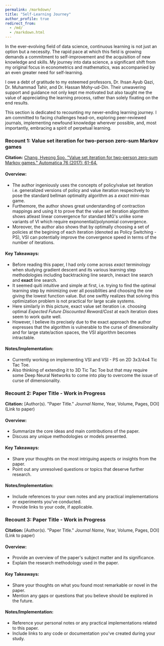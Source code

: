 ```yaml
---
permalink: /markdown/
title: "Self-Learning Journey"
author_profile: true
redirect_from: 
  - /md/
  - /markdown.html
---
```



In the ever-evolving field of data science, continuous learning is not just an option but a necessity. The rapid pace at which this field is growing demands a commitment to self-improvement and the acquisition of new knowledge and skills. My journey into data science, a significant shift from my original focus in econometrics and mathematics, was accompanied by an even greater need for self-learning.

I owe a debt of gratitude to my esteemed professors, Dr. Ihsan Ayub Qazi, Dr. Muhammad Tahir, and Dr. Hassan Mohy-ud-Din. Their unwavering support and guidance not only kept me motivated but also taught me the value of appreciating the learning process, rather than solely fixating on the end results.

This section is dedicated to recounting my never-ending learning journey. I am committed to facing challenges head-on, exploring peer-reviewed journals, implementing newfound knowledge wherever possible, and, most importantly, embracing a spirit of perpetual learning.

### Recount 1: Value set iteration for two-person zero-sum Markov games

**Citation:** [Chang, Hyeong Soo. "Value set iteration for two-person zero-sum Markov games." Automatica 76 (2017): 61-64.](https://www.sciencedirect.com/science/article/pii/S0005109816304022?casa_token=AQJCvVqQsFoAAAAA:WEBXNexF9BlhIvp_V1PyXC6byIco-Cw_FhZK1qyvCpWvOO33KEbMIoaJOdjDkjTuHolV9IoxKWU)

#### Overview:
- The author ingeniously uses the concepts of policy/value set iteration i.e. generalized versions of policy and value iteration respecitvely to pose the standard bellman optimality algorithm as a *exact* mini-max game.
- Furthemore, the author shows great understanding of contraction mappings and using it to prove that the value set iteration algorithm shows atleast linear convergence for standard MG's unlike some variants of VI which require expnonential/polynomial convergence.
- Moreover, the author also shows that by optimally choosing a set of policies at the begining of each iteration (denoted as Policy Switching - PS), VSI can potentially improve the convergence speed in terms of the number of iterations.

#### Key Takeaways:
- Before reading this paper, I had only come across *exact* terminology when studying gradient descent and its various learning step methodologies including backtracking line search, inexact line search and **exact** line search. 
- It seemed quiti intuitive and simple at first, i.e. trying to find the optimal learning step by minimizing over all possiblities and choosing the one giving the lowest function value. But one swiftly realizes that solving this optimization problem is not practical for large scale systems.
- Here similarly in this picture, exact value set iteration i.e. choosing optimal *Expected Future Discounted Reward/Cost* at each iteration does seem to work quite well.  
- However, I believe its precisely due to the exact approach the author expresses that the algorithm is vulnerable to the curse of dimensionality and for large state/action spaces, the VSI algorithm becomes intractable. 

#### Notes/Implementation:
- Currently working on implementing VSI and VSI - PS on 2D 3x3/4x4 Tic Tac Toe.
- Also thinking of extending it to 3D Tic Tac Toe but that may require some Deep Neural Networks to come into play to overcome the issue of curse of dimensionality.

### Recount 2: Paper Title - Work in Progress

**Citation:** [Author(s). "Paper Title." *Journal Name*, Year, Volume, Pages, DOI](Link to paper)

#### Overview:
- Summarize the core ideas and main contributions of the paper.
- Discuss any unique methodologies or models presented.

#### Key Takeaways:
- Share your thoughts on the most intriguing aspects or insights from the paper.
- Point out any unresolved questions or topics that deserve further research.

#### Notes/Implementation:
- Include references to your own notes and any practical implementations or experiments you've conducted.
- Provide links to your code, if applicable.

### Recount 3: Paper Title - Work in Progress

**Citation:** [Author(s). "Paper Title." *Journal Name*, Year, Volume, Pages, DOI](Link to paper)

#### Overview:
- Provide an overview of the paper's subject matter and its significance.
- Explain the research methodology used in the paper.

#### Key Takeaways:
- Share your thoughts on what you found most remarkable or novel in the paper.
- Mention any gaps or questions that you believe should be explored in the future.

#### Notes/Implementation:
- Reference your personal notes or any practical implementations related to this paper.
- Include links to any code or documentation you've created during your study.



<!-- ## Locations of key files/directories

* Basic config options: _config.yml
* Top navigation bar config: _data/navigation.yml
* Single pages: _pages/
* Collections of pages are .md or .html files in:
  * _publications/
  * _portfolio/
  * _posts/
  * _teaching/
  * _talks/
* Footer: _includes/footer.html
* Static files (like PDFs): /files/
* Profile image (can set in _config.yml): images/profile.png

## Tips and hints

* Name a file ".md" to have it render in markdown, name it ".html" to render in HTML.
* Go to the [commit list](https://github.com/academicpages/academicpages.github.io/commits/master) (on your repo) to find the last version Github built with Jekyll. 
  * Green check: successful build
  * Orange circle: building
  * Red X: error
  * No icon: not built

## Resources
 * [Liquid syntax guide](https://shopify.github.io/liquid/tags/control-flow/)

## Markdown guide

### Header three

#### Header four

##### Header five

###### Header six

## Blockquotes

Single line blockquote:

> Quotes are cool.

## Tables

### Table 1

| Entry            | Item   |                                                              |
| --------         | ------ | ------------------------------------------------------------ |
| [John Doe](#)    | 2016   | Description of the item in the list                          |
| [Jane Doe](#)    | 2019   | Description of the item in the list                          |
| [Doe Doe](#)     | 2022   | Description of the item in the list                          |

### Table 2

| Header1 | Header2 | Header3 |
|:--------|:-------:|--------:|
| cell1   | cell2   | cell3   |
| cell4   | cell5   | cell6   |
|-----------------------------|
| cell1   | cell2   | cell3   |
| cell4   | cell5   | cell6   |
|=============================|
| Foot1   | Foot2   | Foot3   |

## Definition Lists

Definition List Title
:   Definition list division.

Startup
:   A startup company or startup is a company or temporary organization designed to search for a repeatable and scalable business model.

#dowork
:   Coined by Rob Dyrdek and his personal body guard Christopher "Big Black" Boykins, "Do Work" works as a self motivator, to motivating your friends.

Do It Live
:   I'll let Bill O'Reilly [explain](https://www.youtube.com/watch?v=O_HyZ5aW76c "We'll Do It Live") this one.

## Unordered Lists (Nested)

  * List item one 
      * List item one 
          * List item one
          * List item two
          * List item three
          * List item four
      * List item two
      * List item three
      * List item four
  * List item two
  * List item three
  * List item four

## Ordered List (Nested)

  1. List item one 
      1. List item one 
          1. List item one
          2. List item two
          3. List item three
          4. List item four
      2. List item two
      3. List item three
      4. List item four
  2. List item two
  3. List item three
  4. List item four

## Buttons

Make any link standout more when applying the `.btn` class.

## Notices

**Watch out!** You can also add notices by appending `{: .notice}` to a paragraph.
{: .notice}

## HTML Tags

### Address Tag

<address>
  1 Infinite Loop<br /> Cupertino, CA 95014<br /> United States
</address>

### Anchor Tag (aka. Link)

This is an example of a [link](http://github.com "Github").

### Abbreviation Tag

The abbreviation CSS stands for "Cascading Style Sheets".

*[CSS]: Cascading Style Sheets

### Cite Tag

"Code is poetry." ---<cite>Automattic</cite>

### Code Tag

You will learn later on in these tests that `word-wrap: break-word;` will be your best friend.

### Strike Tag

This tag will let you <strike>strikeout text</strike>.

### Emphasize Tag

The emphasize tag should _italicize_ text.

### Insert Tag

This tag should denote <ins>inserted</ins> text.

### Keyboard Tag

This scarcely known tag emulates <kbd>keyboard text</kbd>, which is usually styled like the `<code>` tag.

### Preformatted Tag

This tag styles large blocks of code.

<pre>
.post-title {
  margin: 0 0 5px;
  font-weight: bold;
  font-size: 38px;
  line-height: 1.2;
  and here's a line of some really, really, really, really long text, just to see how the PRE tag handles it and to find out how it overflows;
}
</pre>

### Quote Tag

<q>Developers, developers, developers&#8230;</q> &#8211;Steve Ballmer

### Strong Tag

This tag shows **bold text**.

### Subscript Tag

Getting our science styling on with H<sub>2</sub>O, which should push the "2" down.

### Superscript Tag

Still sticking with science and Isaac Newton's E = MC<sup>2</sup>, which should lift the 2 up.

### Variable Tag

This allows you to denote <var>variables</var>. -->
